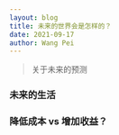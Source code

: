 ```yaml
---
layout: blog
title: 未来的世界会是怎样的？
date: 2021-09-17
author: Wang Pei
---
```


> 关于未来的预测

### 未来的生活

### 降低成本 vs 增加收益？
